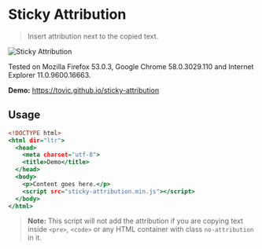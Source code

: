 Sticky Attribution
==================

> Insert attribution next to the copied text.

![Sticky Attribution](https://cloud.githubusercontent.com/assets/1669261/26535009/d7db0a80-4453-11e7-8aa5-0f541149d381.gif)

Tested on Mozilla Firefox 53.0.3, Google Chrome 58.0.3029.110 and Internet Explorer 11.0.9600.16663.

**Demo:** <https://tovic.github.io/sticky-attribution>

Usage
-----

~~~ .html
<!DOCTYPE html>
<html dir="ltr">
  <head>
    <meta charset="utf-8">
    <title>Demo</title>
  </head>
  <body>
    <p>Content goes here.</p>
    <script src="sticky-attribution.min.js"></script>
  </body>
</html>
~~~

> **Note:** This script will not add the attribution if you are copying text inside `<pre>`, `<code>` or any HTML container with class `no-attribution` in it.